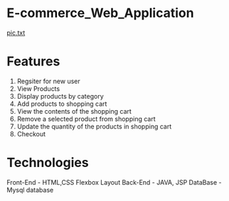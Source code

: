 # E-commerce_Web_Application

[pic.txt](https://github.com/Rohith944000/E-commerce_Web_Application/files/8227941/pic.txt) <br>

# Features
1. Regsiter for new user
2. View Products
3. Display products by category
4. Add products to shopping cart
5. View the contents of the shopping cart
6. Remove a selected product from shopping cart
7. Update the quantity of the products in shopping cart
8. Checkout
# Technologies
Front-End - HTML,CSS Flexbox Layout
Back-End - JAVA, JSP
DataBase - Mysql database
